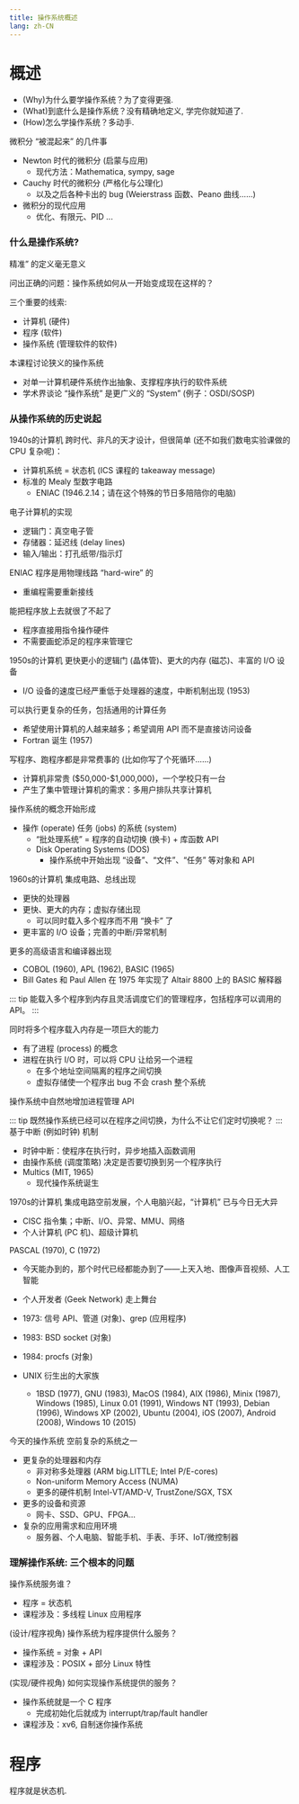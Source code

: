 ```yaml
---
title: 操作系统概述
lang: zh-CN
---
```


# 概述

- (Why)为什么要学操作系统？为了变得更强.
- (What)到底什么是操作系统？没有精确地定义, 学完你就知道了.
- (How)怎么学操作系统？多动手.

微积分 “被混起来” 的几件事

- Newton 时代的微积分 (启蒙与应用)
  - 现代方法：Mathematica, sympy, sage 
- Cauchy 时代的微积分 (严格化与公理化)
  - 以及之后各种卡出的 bug (Weierstrass 函数、Peano 曲线……)
- 微积分的现代应用
  - 优化、有限元、PID ...

### 什么是操作系统?

精准” 的定义毫无意义

问出正确的问题：操作系统如何从一开始变成现在这样的？

三个重要的线索:
- 计算机 (硬件)
- 程序 (软件)
- 操作系统 (管理软件的软件)

本课程讨论狭义的操作系统
- 对单一计算机硬件系统作出抽象、支撑程序执行的软件系统
- 学术界谈论 “操作系统” 是更广义的 “System” (例子：OSDI/SOSP)

### 从操作系统的历史说起

1940s的计算机
跨时代、非凡的天才设计，但很简单 (还不如我们数电实验课做的 CPU 复杂呢)：
- 计算机系统 = 状态机 (ICS 课程的 takeaway message)
- 标准的 Mealy 型数字电路
  - ENIAC (1946.2.14；请在这个特殊的节日多陪陪你的电脑)

电子计算机的实现
- 逻辑门：真空电子管
- 存储器：延迟线 (delay lines)
- 输入/输出：打孔纸带/指示灯

ENIAC 程序是用物理线路 “hard-wire” 的
- 重编程需要重新接线

能把程序放上去就很了不起了
- 程序直接用指令操作硬件
- 不需要画蛇添足的程序来管理它

1950s的计算机
更快更小的逻辑门 (晶体管)、更大的内存 (磁芯)、丰富的 I/O 设备
- I/O 设备的速度已经严重低于处理器的速度，中断机制出现 (1953)

可以执行更复杂的任务，包括通用的计算任务
- 希望使用计算机的人越来越多；希望调用 API 而不是直接访问设备
- Fortran 诞生 (1957)

写程序、跑程序都是非常费事的 (比如你写了个死循环……)
- 计算机非常贵 (\$50,000-\$1,000,000)，一个学校只有一台
- 产生了集中管理计算机的需求：多用户排队共享计算机

操作系统的概念开始形成
- 操作 (operate) 任务 (jobs) 的系统 (system)
  - “批处理系统” = 程序的自动切换 (换卡) + 库函数 API
  - Disk Operating Systems (DOS)
    - 操作系统中开始出现 “设备”、“文件”、“任务” 等对象和 API

1960s的计算机
集成电路、总线出现
- 更快的处理器
- 更快、更大的内存；虚拟存储出现
  - 可以同时载入多个程序而不用 “换卡” 了
- 更丰富的 I/O 设备；完善的中断/异常机制

更多的高级语言和编译器出现
- COBOL (1960), APL (1962), BASIC (1965)
- Bill Gates 和 Paul Allen 在 1975 年实现了 Altair 8800 上的 BASIC 解释器

::: tip
能载入多个程序到内存且灵活调度它们的管理程序，包括程序可以调用的 API。
:::

同时将多个程序载入内存是一项巨大的能力

- 有了进程 (process) 的概念
- 进程在执行 I/O 时，可以将 CPU 让给另一个进程
  - 在多个地址空间隔离的程序之间切换
  - 虚拟存储使一个程序出 bug 不会 crash 整个系统

操作系统中自然地增加进程管理 API

::: tip
既然操作系统已经可以在程序之间切换，为什么不让它们定时切换呢？
:::
基于中断 (例如时钟) 机制

- 时钟中断：使程序在执行时，异步地插入函数调用
- 由操作系统 (调度策略) 决定是否要切换到另一个程序执行
- Multics (MIT, 1965)
  - 现代操作系统诞生

1970s的计算机
集成电路空前发展，个人电脑兴起，“计算机” 已与今日无大异

- CISC 指令集；中断、I/O、异常、MMU、网络
- 个人计算机 (PC 机)、超级计算机

PASCAL (1970), C (1972)
- 今天能办到的，那个时代已经都能办到了——上天入地、图像声音视频、人工智能
- 个人开发者 (Geek Network) 走上舞台

- 1973: 信号 API、管道 (对象)、grep (应用程序)
- 1983: BSD socket (对象)
- 1984: procfs (对象)
- UNIX 衍生出的大家族
  - 1BSD (1977), GNU (1983), MacOS (1984), AIX (1986), Minix (1987), Windows (1985), Linux 0.01 (1991), Windows NT (1993), Debian (1996), Windows XP (2002), Ubuntu (2004), iOS (2007), Android (2008), Windows 10 (2015)

今天的操作系统
空前复杂的系统之一

- 更复杂的处理器和内存
  - 非对称多处理器 (ARM big.LITTLE; Intel P/E-cores)
  - Non-uniform Memory Access (NUMA)
  - 更多的硬件机制 Intel-VT/AMD-V, TrustZone/SGX, TSX
- 更多的设备和资源
  - 网卡、SSD、GPU、FPGA...
- 复杂的应用需求和应用环境
  - 服务器、个人电脑、智能手机、手表、手环、IoT/微控制器

### 理解操作系统: 三个根本的问题
操作系统服务谁？
 - 程序 = 状态机
 - 课程涉及：多线程 Linux 应用程序

(设计/程序视角) 操作系统为程序提供什么服务？
- 操作系统 = 对象 + API
- 课程涉及：POSIX + 部分 Linux 特性

(实现/硬件视角) 如何实现操作系统提供的服务？
- 操作系统就是一个 C 程序
  - 完成初始化后就成为 interrupt/trap/fault handler
- 课程涉及：xv6, 自制迷你操作系统



# 程序
程序就是状态机.

